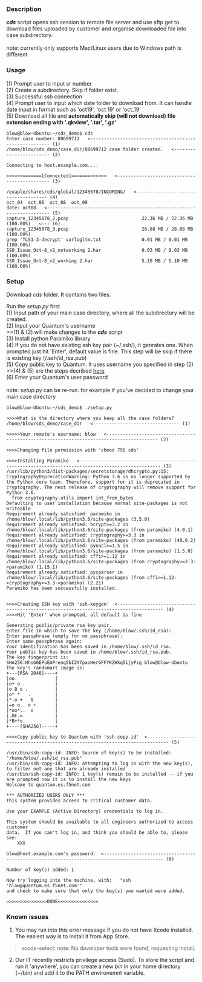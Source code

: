 ### Description

***cds*** script opens ssh session to remote file server and use sftp get to download files uploaded by customer and organise downloaded file into case subdirectory.<br>
<br>
note: currently only supports Mac/Linux users due to Windows path is different

### Usage

(1) Prompt user to input sr number<br>
(2) Create a subdirectory. Skip if folder exist.<br>
(3) Successful ssh connection<br>
(4) Prompt user to input which date folder to download from. It can handle date input in format such as 'oct19', 'oct 19' or 'oct_19'<br>
(5) Download all file and **automatically skip (will not download) file extension ending with '.qkview', '.tar', '.gz'**

```
blow@blow-Ubuntu:~/cds_demo$ cds
Enter case number: 00699712   <------------------------------------------------------- (1)
/home/blow/cds_demo/case_dir/00699712 case folder created.   <------------------------ (2)

Connecting to host.example.com....

<<<>>>=======[Connected]=======<<<>>>   <--------------------------------------------- (3)

/exaple/shares/cds/global/12345678/INCOMING/   <------------------------------------- (4)
oct_04  oct_06  oct_08  oct_09
date: oct08   <----------------------------------------------------------------------- (5)
capture_12345678_2.pcap                           22.36 MB / 22.36 MB (100.00%)   <--- (6)
capture_12345678_3.pcap                           28.88 MB / 28.88 MB (100.00%)
grep 'TLS1-3-decrypt' varlogltm.txt               0.01 MB / 0.01 MB (100.00%)
SSO_Issue_Oct-8_v2_notworking 2.har               0.03 MB / 0.03 MB (100.00%)
SSO_Issue_Oct-8_v2_working 2.har                  5.10 MB / 5.10 MB (100.00%)
```

### Setup

Download *cds* folder. It contains two files.<br>

Run the *setup.py* first.<br>
(1) Input path of your main case directory, where all the subdirectory will be created.<br>
(2) Input your Quantum's username<br>
\>\>(1) & (2) will make changes to the ***cds*** script<br>
(3) Install python Paramiko library<br>
(4) If you do not have existing ssh key pair (~/.ssh/), it genrates one. When prompted just hit 'Enter', default value is fine. This step will be skip if there is existing key (/.ssh/id_rsa.pub)<br>
(5) Copy public key to Quantum. It uses username you specified in step (2)<br>
\>\>(4) & (5) are the steps decribed [here](https://www.digitalocean.com/community/tutorials/how-to-configure-ssh-key-based-authentication-on-a-linux-server)<br>
(6) Enter your Quantum's user password<br>
<br>
note: *setup.py* can be re-run. for example if you've decided to change your main case directory


```
blow@blow-Ubuntu:~/cds_demo$ ./setup.py 

>>>>What is the directory where you keep all the case folders? /home/blow/cds_demo/case_dir   <-------------------------------- (1)

>>>>>Your remote's username: blow   <----------------------------------------------------------------------------------------- (2)

>>>>Changing file permission with 'chmod 755 cds'

>>>>Installing Paramiko   <---------------------------------------------------------------------------------------------------- (3)
/usr/lib/python3/dist-packages/secretstorage/dhcrypto.py:15: CryptographyDeprecationWarning: Python 3.6 is no longer supported by the Python core team. Therefore, support for it is deprecated in cryptography. The next release of cryptography will remove support for Python 3.6.
  from cryptography.utils import int_from_bytes
Defaulting to user installation because normal site-packages is not writeable
Requirement already satisfied: paramiko in /home/blow/.local/lib/python3.6/site-packages (3.5.0)
Requirement already satisfied: bcrypt>=3.2 in /home/blow/.local/lib/python3.6/site-packages (from paramiko) (4.0.1)
Requirement already satisfied: cryptography>=3.3 in /home/blow/.local/lib/python3.6/site-packages (from paramiko) (40.0.2)
Requirement already satisfied: pynacl>=1.5 in /home/blow/.local/lib/python3.6/site-packages (from paramiko) (1.5.0)
Requirement already satisfied: cffi>=1.12 in /home/blow/.local/lib/python3.6/site-packages (from cryptography>=3.3->paramiko) (1.15.1)
Requirement already satisfied: pycparser in /home/blow/.local/lib/python3.6/site-packages (from cffi>=1.12->cryptography>=3.3->paramiko) (2.21)
Paramiko has been successfully installed.


>>>>Creating SSH key with 'ssh-keygen'  <--------------------------------------------------------------------------------------- (4)
>>>>Hit 'Enter' when prompted, all default is fine

Generating public/private rsa key pair.
Enter file in which to save the key (/home/blow/.ssh/id_rsa): 
Enter passphrase (empty for no passphrase): 
Enter same passphrase again: 
Your identification has been saved in /home/blow/.ssh/id_rsa.
Your public key has been saved in /home/blow/.ssh/id_rsa.pub.
The key fingerprint is:
SHA256:HhsG6EPuEAPrenq5bIZX7paoHerGFFYKZHkq5ijyPzg blow@blow-Ubuntu
The key's randomart image is:
+---[RSA 2048]----+
|oo.              |
|o+ o .           |
|o B o .          |
|o* *   .         |
|*.o +   S        |
|=o o.. o +       |
|*oo*..  o        |
|.OE.=            |
|*B+*o.           |
+----[SHA256]-----+

>>>>Copy public key to Quantum with 'ssh-copy-id'  <------------------------------------------------------------------------------ (5)

/usr/bin/ssh-copy-id: INFO: Source of key(s) to be installed: "/home/blow/.ssh/id_rsa.pub"
/usr/bin/ssh-copy-id: INFO: attempting to log in with the new key(s), to filter out any that are already installed
/usr/bin/ssh-copy-id: INFO: 1 key(s) remain to be installed -- if you are prompted now it is to install the new keys
Welcome to quantum.es.f5net.com

*** AUTHORIZED USERS ONLY ***
This system provides access to critical customer data.

Use your EXAMPLE (Active Directory) credentials to log in.

This system should be available to all engineers authorized to access customer
data.  If you can't log in, and think you should be able to, please see:
    XXX

blow@host.example.com's password:  <-------------------------------------------------------------------------------------------- (6)

Number of key(s) added: 1

Now try logging into the machine, with:   "ssh 'blow@quantum.es.f5net.com'"
and check to make sure that only the key(s) you wanted were added.

>>>>>>>>>>>>>>>DONE<<<<<<<<<<<<<<<
```

### Known issues

1. You may run into this error message if you do not have Xcode installed. The easiest way is to install it from App Store.

>xcode-select: note: No developer tools were found, requesting install.


2. Our IT recently restricts privilege access (Sudo). To store the script and run it 'anywhere', you can create a new *bin* in your home directory (~/bin) and add it to the PATH environemnt variable.

```
